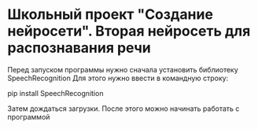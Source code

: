 # Школьный проект "Создание нейросети". Вторая нейросеть для распознавания речи

Перед запуском программы нужно сначала установить библиотеку SpeechRecognition
Для этого нужно ввести в командную строку:

pip install SpeechRecognition

Затем дождаться загрузки. После этого можно начинать работать с программой
